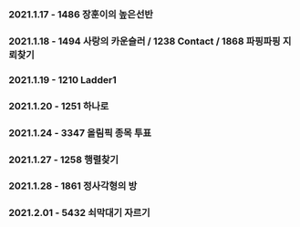 ### 2021.1.17 - 1486 장훈이의 높은선반
### 2021.1.18 - 1494 사랑의 카운슬러 / 1238 Contact / 1868 파핑파핑 지뢰찾기
### 2021.1.19 - 1210 Ladder1
### 2021.1.20 - 1251 하나로
### 2021.1.24 - 3347 올림픽 종목 투표
### 2021.1.27 - 1258 행렬찾기

### 2021.1.28 - 1861 정사각형의 방

### 2021.2.01 - 5432 쇠막대기 자르기

